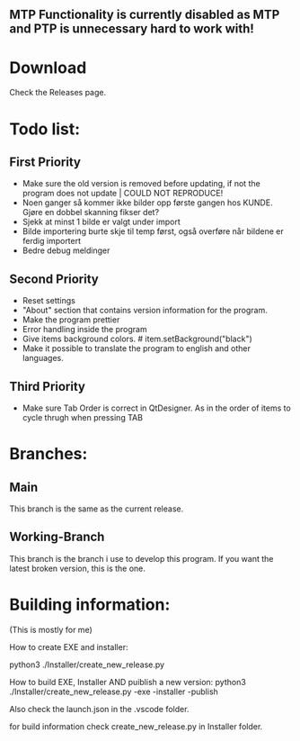 ## MTP Functionality is currently disabled as MTP and PTP is unnecessary hard to work with!


# Download

Check the Releases page.

<!-- This script relies on MTP-mount to work. As that program hasnt been updated to work with dokan 2.0++ you need an older version. The Setup file should install dokan by iteself. -->
<!-- Link to the latest supported release: https://github.com/dokan-dev/dokany/releases/tag/v1.5.1.1000 -->

# Todo list: 




## First Priority
- Make sure the old version is removed before updating, if not the program does not update | COULD NOT REPRODUCE!
- Noen ganger så kommer ikke bilder opp første gangen hos KUNDE. Gjøre en dobbel skanning fikser det?
- Sjekk at minst 1 bilde er valgt under import
- Bilde importering burte skje til temp først, også overføre når bildene er ferdig importert
- Bedre debug meldinger


## Second Priority

-  Reset settings
-  "About" section that contains version information for the program.
- Make the program prettier
- Error handling inside the program
- Give items background colors. # item.setBackground("black")
- Make it possible to translate the program to english and other languages.

## Third Priority

- Make sure Tab Order is correct in QtDesigner. As in the order of items to cycle thrugh when pressing TAB


# Branches: 
## Main
This branch is the same as the current release.

## Working-Branch
This branch is the branch i use to develop this program. If you want the latest broken version, this is the one.


# Building information:
(This is mostly for me)

How to create EXE and installer: 

python3 ./Installer/create_new_release.py

How to build EXE, Installer AND puiblish a new version: 
python3 ./Installer/create_new_release.py -exe -installer -publish

Also check the launch.json in the .vscode folder.

for build information check create_new_release.py in Installer folder.
